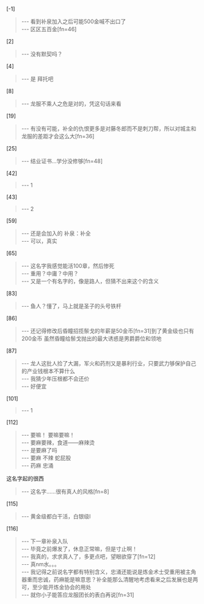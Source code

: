 
[-1] 
>--- 看到补泉加入之后可能500金喊不出口了<br>
>--- 区区五百金[fn=46]<br>

[2] 
>--- 没有默契吗？<br>

[4] 
>--- 是
拜托吧<br>

[8] 
>--- 龙服不乘人之危是对的，凭这句话来看<br>

[19] 
>--- 有没有可能，补全的仇恨更多是对藤冬郎而不是刺刀帮，所以对城主和龙服的差距才会这么大[fn=36]<br>

[25] 
>--- 结业证书…学分没修够[fn=48]<br>

[42] 
>--- 1<br>

[43] 
>--- 2<br>

[59] 
>--- 还是会加入的 补泉：补全<br>
>--- 可以，真实<br>

[65] 
>--- 这名字我感觉能活100章，然后惨死<br>
>--- 重用？中庸？中用？<br>
>--- 又是一个有名字的，像是路人，但猜不出来这个的含义<br>

[83] 
>--- 鱼人？懂了，马上就是圣子的头号铁杆<br>

[86] 
>--- 还记得修改后昏瞳招揽鬃戈的年薪是50金币[fn=31]到了黄金级也只有200金币
虽然昏瞳给鬃戈抛出的最大诱惑是男爵爵位和领地<br>

[87] 
>--- 龙人这批人捡了大漏，军火和药剂又是暴利行业，只要武力够保护自己的产业钱根本不算什么<br>
>--- 我猜少年压根都不会还价<br>
>--- 好便宜<br>

[101] 
>--- 1<br>

[112] 
>--- 要嘛！ 要嘛要嘛！<br>
>--- 要麻要辣，食道——麻辣烫<br>
>--- 是要麻了吗<br>
>--- 要麻
不辣
蛇屁股<br>
>--- 药麻
忠涌

这名字起的很西<br>
>--- 这名字……很有真人的风格[fn=8]<br>

[115] 
>--- 黄金级都白干活，白银级l<br>

[116] 
>--- 下一章补泉入队<br>
>--- 毕竟之前爆发了，休息正常嘛，但是寸止啊！<br>
>--- 我真的，求求真人了，多更点吧，望眼欲穿了[fn=12]<br>
>--- 真nm水。。。<br>
>--- 我记得之前说名字都有特别含义，忠涌还能说是炼金术士受重用被主角器重而忠诚，药麻能是嘛意思？补全能那么清醒地考虑看来之后发展也是两可，至少能开炼金协会的用处<br>
>--- 就你小子能答应龙服团长的表白再说[fn=31]<br>
